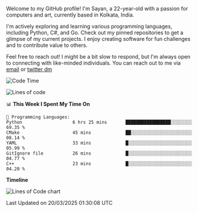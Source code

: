 Welcome to my GitHub profile! I'm Sayan, a 22-year-old with a passion for computers and art, currently based in Kolkata, India.

I'm actively exploring and learning various programming languages, including Python, C#, and Go. Check out my pinned repositories to get a glimpse of my current projects. I enjoy creating software for fun challenges and to contribute value to others.

Feel free to reach out! I might be a bit slow to respond, but I'm always open to connecting with like-minded individuals. You can reach out to me via [email](mailto:me@sayanbiswas.in) or [twitter dm](https://twitter.com/TheDankDel)

<!--START_SECTION:waka-->
![Code Time](http://img.shields.io/badge/Code%20Time-2%2C136%20hrs%201%20min-blue)

![Lines of code](https://img.shields.io/badge/From%20Hello%20World%20I%27ve%20Written-7.7%20million%20lines%20of%20code-blue)

📊 **This Week I Spent My Time On** 

```text
💬 Programming Languages: 
Python                   6 hrs 25 mins       █████████████████░░░░░░░░   69.35 % 
CMake                    45 mins             ██░░░░░░░░░░░░░░░░░░░░░░░   08.14 % 
YAML                     33 mins             █░░░░░░░░░░░░░░░░░░░░░░░░   05.99 % 
GitIgnore file           26 mins             █░░░░░░░░░░░░░░░░░░░░░░░░   04.77 % 
C++                      23 mins             █░░░░░░░░░░░░░░░░░░░░░░░░   04.20 % 
```

**Timeline**

![Lines of Code chart](https://raw.githubusercontent.com/Dank-del/Dank-del/main/assets/bar_graph.png)


 Last Updated on 20/03/2025 01:30:08 UTC
<!--END_SECTION:waka-->
